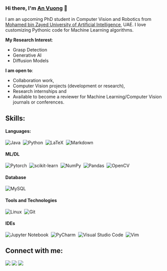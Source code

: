 ### Hi there, I'm [An Vuong](https://andvg3.github.io/) 👋

I am an upcoming PhD student in Computer Vision and Robotics from [Mohamed bin Zayed University of Artificial Intelligence](https://mbzuai.ac.ae/), UAE. I love customizing Pythonic code for Machine Learning algorithms.

**My Research Interest**:
- Grasp Detection
- Generative AI
- Diffusion Models

 **I am open to**:

- Collaboration work,
- Computer Vision projects (development or research),
- Research internships and
- Available to become a reviewer for Machine Learning/Computer Vision journals or conferences.

## Skills:

#### Languages:

![Java](https://img.shields.io/badge/Java-ED8B00?style=for-the-badge&logo=java&logoColor=white)&nbsp;
![Python](https://img.shields.io/badge/Python-3776AB?style=for-the-badge&logo=python&logoColor=white)&nbsp;
![LaTeX](https://img.shields.io/badge/latex-%23008080.svg?style=for-the-badge&logo=latex&logoColor=white)&nbsp;
![Markdown](https://img.shields.io/badge/markdown-%23000000.svg?style=for-the-badge&logo=markdown&logoColor=white)

#### ML/DL

![Pytorch](https://img.shields.io/badge/PyTorch-%23EE4C2C.svg?style=for-the-badge&logo=PyTorch&logoColor=white)&nbsp;
![scikit-learn](https://img.shields.io/badge/scikit--learn-%23F7931E.svg?style=for-the-badge&logo=scikit-learn&logoColor=white)&nbsp;
![NumPy](https://img.shields.io/badge/numpy-%23013243.svg?style=for-the-badge&logo=numpy&logoColor=white)&nbsp;
![Pandas](https://img.shields.io/badge/pandas-%23150458.svg?style=for-the-badge&logo=pandas&logoColor=white)&nbsp;
![OpenCV](https://img.shields.io/badge/opencv-%23white.svg?style=for-the-badge&logo=opencv&logoColor=white)

#### Database

![MySQL](https://img.shields.io/badge/MySQL-00000F?style=for-the-badge&logo=mysql&logoColor=white)&nbsp;

#### Tools and Technologies

![Linux](https://img.shields.io/badge/Linux-FCC624?style=for-the-badge&logo=linux&logoColor=black)&nbsp;
![Git](https://img.shields.io/badge/GIT-E44C30?style=for-the-badge&logo=git&logoColor=white)&nbsp;
<!-- ![AWS](https://img.shields.io/badge/Amazon_AWS-232F3E?style=flat&logo=amazon-aws&logoColor=white)&nbsp;
![Google Cloud](https://img.shields.io/badge/Google_Cloud-4285F4?style=flat&logo=google-cloud&logoColor=white)&nbsp; -->

#### IDEs

![Jupyter Notebook](https://img.shields.io/badge/jupyter-%23FA0F00.svg?style=for-the-badge&logo=jupyter&logoColor=white)&nbsp;
![PyCharm](https://img.shields.io/badge/pycharm-143?style=for-the-badge&logo=pycharm&logoColor=black&color=black&labelColor=green)&nbsp;
![Visual Studio Code](https://img.shields.io/badge/Visual%20Studio%20Code-0078d7.svg?style=for-the-badge&logo=visual-studio-code&logoColor=white)&nbsp;
![Vim](https://img.shields.io/badge/VIM-%2311AB00.svg?style=for-the-badge&logo=vim&logoColor=white)&nbsp;


## Connect with me:

<p align = "center">

[<img src ="https://img.shields.io/badge/website-%23.svg?&style=for-the-badge&logo=www&logoColor=white%22&color=black">](https://andvg3.github.io/)
[<img src="https://img.shields.io/badge/Facebook-%231877F2.svg?style=for-the-badge&logo=Facebook&logoColor=white" />](https://www.facebook.com/andvwg3) 
[<img src="https://img.shields.io/badge/linkedin-%2312100E.svg?&style=for-the-badge&logo=linkedin&logoColor=white&color=black" />](https://www.linkedin.com/in/an-vuong-360105205/)

<!--  | <a href="https://github.com/anuraghazra/github-readme-stats"><img align="center" src="https://github-readme-stats.vercel.app/api?username=andvg3&show_icons=true&include_all_commits=true&theme=buefy&hide_border=true" alt="An Vuong's github stats" /></a> | <a href="https://github.com/anuraghazra/github-readme-stats"><img align="center" src="https://github-readme-stats.vercel.app/api/top-langs/?username=andvg3&layout=compact&theme=buefy&hide_border=true" /></a> |
| ------------- | ------------- |
 -->
<!-- 
----
[<img src="https://github-profile-trophy.vercel.app/?username=andvg3&row=2&column=3" />](https://github.com/ryo-ma/github-profile-trophy)
[<img src="https://github-readme-stats.vercel.app/api?username=andvg3&theme=algolia&count_private=true&include_all_commits=true&show_icons=true" />](https://github.com/anuraghazra/github-readme-stats)
[![GitHub Streak](https://github-readme-streak-stats.herokuapp.com/?user=andvg3&theme=dark)](https://github.com/DenverCoder1/github-readme-streak-stats)
[![Durgesh's Top Langs](https://github-readme-stats.vercel.app/api/top-langs/?username=themlphdstudent&theme=algolia&hide=Jupyter&layout=compact&show_icons=true)](https://github.com/anuraghazra/github-readme-stats)
 -->

<!--
**themlphdstudent/themlphdstudent** is a ✨ _special_ ✨ repository because its `README.md` (this file) appears on your GitHub profile.

Here are some ideas to get you started:

- 🔭 I’m currently working on ...
- 🌱 I’m currently learning ...
- 👯 I’m looking to collaborate on ...
- 🤔 I’m looking for help with ...
- 💬 Ask me about ...
- 📫 How to reach me: ...
- 😄 Pronouns: ...
- ⚡ Fun fact: ...
-->
